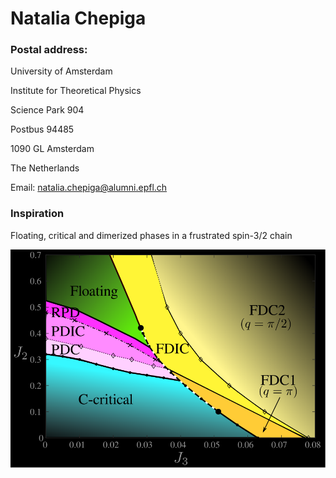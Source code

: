 Natalia Chepiga
===============

### Postal address:

University of Amsterdam

Institute for Theoretical Physics

Science Park 904

Postbus 94485

1090 GL Amsterdam

The Netherlands

Email: natalia.chepiga@alumni.epfl.ch


### Inspiration


Floating, critical and dimerized phases in a frustrated spin-3/2 chain

![Phase diagram](assets/images/spin32.svg)
